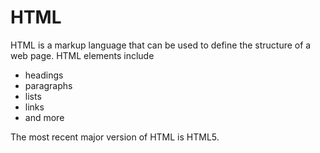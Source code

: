 # HTML

HTML is a markup language that can be used to define the structure of a web page. HTML elements include

* headings
* paragraphs
* lists
* links
* and more

The most recent major version of HTML is HTML5.